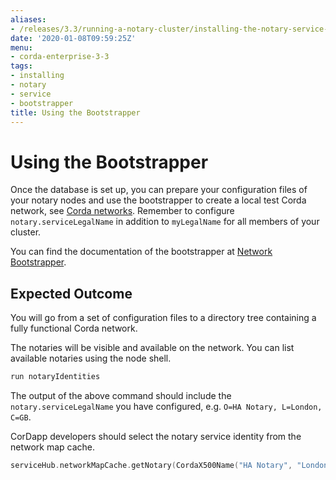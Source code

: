 ```yaml
---
aliases:
- /releases/3.3/running-a-notary-cluster/installing-the-notary-service-bootstrapper.html
date: '2020-01-08T09:59:25Z'
menu:
- corda-enterprise-3-3
tags:
- installing
- notary
- service
- bootstrapper
title: Using the Bootstrapper
---
```



# Using the Bootstrapper

Once the database is set up, you can prepare your configuration files of your notary
            nodes and use the bootstrapper to create a local test Corda network, see
            [Corda networks](../corda-test-networks.md). Remember to configure
            `notary.serviceLegalName` in addition to `myLegalName` for all members of
            your cluster.

You can find the documentation of the bootstrapper at [Network Bootstrapper](../network-bootstrapper.md).


## Expected Outcome

You will go from a set of configuration files to a directory tree containing a fully functional Corda network.

The notaries will be visible and available on the network. You can list available notaries using the node shell.

```sh
run notaryIdentities
```
The output of the above command should include the `notary.serviceLegalName`
                you have configured, e.g. `O=HA Notary, L=London, C=GB`.

CorDapp developers should select the notary service identity from the network map cache.

```kotlin
serviceHub.networkMapCache.getNotary(CordaX500Name("HA Notary", "London", "GB"))
```

